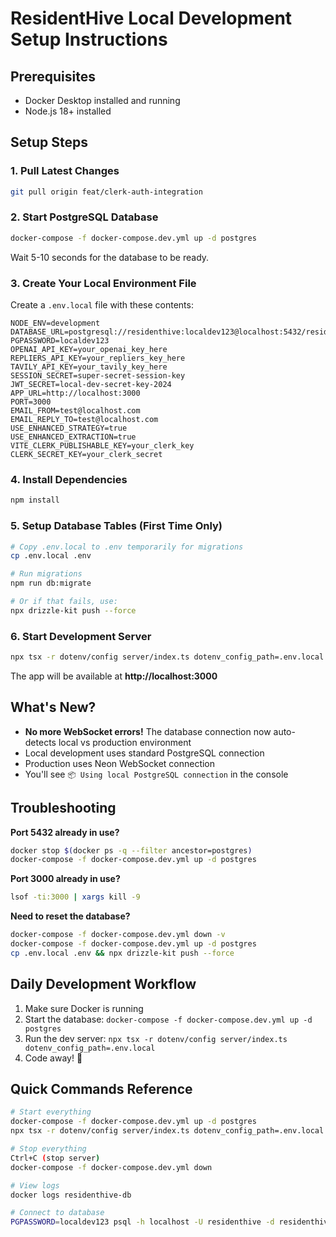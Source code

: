 # ResidentHive Local Development Setup Instructions

## Prerequisites
- Docker Desktop installed and running
- Node.js 18+ installed

## Setup Steps

### 1. Pull Latest Changes
```bash
git pull origin feat/clerk-auth-integration
```

### 2. Start PostgreSQL Database
```bash
docker-compose -f docker-compose.dev.yml up -d postgres
```
Wait 5-10 seconds for the database to be ready.

### 3. Create Your Local Environment File
Create a `.env.local` file with these contents:
```env
NODE_ENV=development
DATABASE_URL=postgresql://residenthive:localdev123@localhost:5432/residenthive_dev
PGPASSWORD=localdev123
OPENAI_API_KEY=your_openai_key_here
REPLIERS_API_KEY=your_repliers_key_here
TAVILY_API_KEY=your_tavily_key_here
SESSION_SECRET=super-secret-session-key
JWT_SECRET=local-dev-secret-key-2024
APP_URL=http://localhost:3000
PORT=3000
EMAIL_FROM=test@localhost.com
EMAIL_REPLY_TO=test@localhost.com
USE_ENHANCED_STRATEGY=true
USE_ENHANCED_EXTRACTION=true
VITE_CLERK_PUBLISHABLE_KEY=your_clerk_key
CLERK_SECRET_KEY=your_clerk_secret
```

### 4. Install Dependencies
```bash
npm install
```

### 5. Setup Database Tables (First Time Only)
```bash
# Copy .env.local to .env temporarily for migrations
cp .env.local .env

# Run migrations
npm run db:migrate

# Or if that fails, use:
npx drizzle-kit push --force
```

### 6. Start Development Server
```bash
npx tsx -r dotenv/config server/index.ts dotenv_config_path=.env.local
```

The app will be available at **http://localhost:3000**

## What's New?
- **No more WebSocket errors!** The database connection now auto-detects local vs production environment
- Local development uses standard PostgreSQL connection
- Production uses Neon WebSocket connection
- You'll see `📦 Using local PostgreSQL connection` in the console

## Troubleshooting

**Port 5432 already in use?**
```bash
docker stop $(docker ps -q --filter ancestor=postgres)
docker-compose -f docker-compose.dev.yml up -d postgres
```

**Port 3000 already in use?**
```bash
lsof -ti:3000 | xargs kill -9
```

**Need to reset the database?**
```bash
docker-compose -f docker-compose.dev.yml down -v
docker-compose -f docker-compose.dev.yml up -d postgres
cp .env.local .env && npx drizzle-kit push --force
```

## Daily Development Workflow
1. Make sure Docker is running
2. Start the database: `docker-compose -f docker-compose.dev.yml up -d postgres`
3. Run the dev server: `npx tsx -r dotenv/config server/index.ts dotenv_config_path=.env.local`
4. Code away! 🚀

## Quick Commands Reference
```bash
# Start everything
docker-compose -f docker-compose.dev.yml up -d postgres
npx tsx -r dotenv/config server/index.ts dotenv_config_path=.env.local

# Stop everything
Ctrl+C (stop server)
docker-compose -f docker-compose.dev.yml down

# View logs
docker logs residenthive-db

# Connect to database
PGPASSWORD=localdev123 psql -h localhost -U residenthive -d residenthive_dev
```